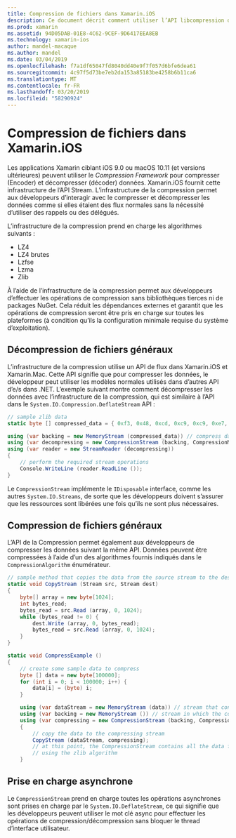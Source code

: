```yaml
---
title: Compression de fichiers dans Xamarin.iOS
description: Ce document décrit comment utiliser l’API libcompression dans Xamarin.iOS. Il aborde DÉGONFLAGE, gonfler, et les différents algorithmes pris en charge.
ms.prod: xamarin
ms.assetid: 94D05DAB-01E8-4C62-9CEF-9D6417EEA8EB
ms.technology: xamarin-ios
author: mandel-macaque
ms.author: mandel
ms.date: 03/04/2019
ms.openlocfilehash: f7a1df65047fd8040dd40e9f7f057d6bfe6dea61
ms.sourcegitcommit: 4c97f5d73be7eb2da153a85183be4258b6b11ca6
ms.translationtype: MT
ms.contentlocale: fr-FR
ms.lasthandoff: 03/20/2019
ms.locfileid: "58290924"
---
```

# <a name="file-compression-in-xamarinios"></a>Compression de fichiers dans Xamarin.iOS

Les applications Xamarin ciblant iOS 9.0 ou macOS 10.11 (et versions ultérieures) peuvent utiliser le _Compression Framework_ pour compresser (Encoder) et décompresser (décoder) données. Xamarin.iOS fournit cette infrastructure de l’API Stream. L’infrastructure de la compression permet aux développeurs d’interagir avec le compresser et décompresser les données comme si elles étaient des flux normales sans la nécessité d’utiliser des rappels ou des délégués.

L’infrastructure de la compression prend en charge les algorithmes suivants :

* LZ4
* LZ4 brutes
* Lzfse
* Lzma
* Zlib

À l’aide de l’infrastructure de la compression permet aux développeurs d’effectuer les opérations de compression sans bibliothèques tierces ni de packages NuGet. Cela réduit les dépendances externes et garantit que les opérations de compression seront être pris en charge sur toutes les plateformes (à condition qu’ils la configuration minimale requise du système d’exploitation).

## <a name="general-file-decompression"></a>Décompression de fichiers généraux

L’infrastructure de la compression utilise un API de flux dans Xamarin.iOS et Xamarin.Mac. Cette API signifie que pour compresser les données, le développeur peut utiliser les modèles normales utilisés dans d’autres API d’e/s dans .NET. L’exemple suivant montre comment décompresser les données avec l’infrastructure de la compression, qui est similaire à l’API dans le `System.IO.Compression.DeflateStream` API :

```csharp
// sample zlib data
static byte [] compressed_data = { 0xf3, 0x48, 0xcd, 0xc9, 0xc9, 0xe7, 0x02, 0x00 };

using (var backing = new MemoryStream (compressed_data)) // compress data to read
using (var decompressing = new CompressionStream (backing, CompressionMode.Decompress, CompressionAlgorithm.Zlib)) // create decompression stream with the correct algorithm
using (var reader = new StreamReader (decompressing))
{
    // perform the required stream operations
    Console.WriteLine (reader.ReadLine ());
}
```

Le `CompressionStream` implémente le `IDisposable` interface, comme les autres `System.IO.Streams`, de sorte que les développeurs doivent s’assurer que les ressources sont libérées une fois qu’ils ne sont plus nécessaires.

## <a name="general-file-compression"></a>Compression de fichiers généraux

L’API de la Compression permet également aux développeurs de compresser les données suivant la même API. Données peuvent être compressées à l’aide d’un des algorithmes fournis indiqués dans le `CompressionAlgorithm` énumérateur.

```csharp
// sample method that copies the data from the source stream to the destination stream
static void CopyStream (Stream src, Stream dest)
{
    byte[] array = new byte[1024];
    int bytes_read;
    bytes_read = src.Read (array, 0, 1024);
    while (bytes_read != 0) {
        dest.Write (array, 0, bytes_read);
        bytes_read = src.Read (array, 0, 1024);
    }
}

static void CompressExample ()
{
    // create some sample data to compress
    byte [] data = new byte[100000];
    for (int i = 0; i < 100000; i++) {
        data[i] = (byte) i;
    }

    using (var dataStream = new MemoryStream (data)) // stream that contains the data to compress
    using (var backing = new MemoryStream ()) // stream in which the compress data will be written
    using (var compressing = new CompressionStream (backing, CompressionMode.Compress, CompressionAlgorithm.Zlib, true))
    {
        // copy the data to the compressing stream
        CopyStream (dataStream, compressing);
        // at this point, the CompressionStream contains all the data from the dataStream but compressed
        // using the zlib algorithm
    }
```

## <a name="async-support"></a>Prise en charge asynchrone

Le `CompressionStream` prend en charge toutes les opérations asynchrones sont prises en charge par le `System.IO.DeflateStream`, ce qui signifie que les développeurs peuvent utiliser le mot clé async pour effectuer les opérations de compression/décompression sans bloquer le thread d’interface utilisateur.